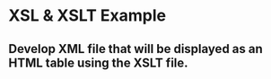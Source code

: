 # XSL & XSLT Example
## Develop XML file that will be displayed as an HTML table using the XSLT file.
